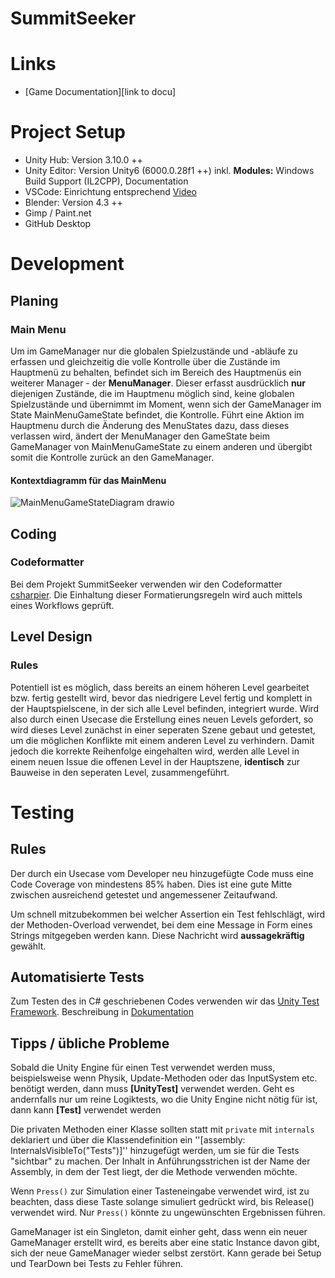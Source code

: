 # SummitSeeker

# Links
 - [Game Documentation][link to docu]

# Project Setup
- Unity Hub: Version 3.10.0 ++
- Unity Editor: Version Unity6 (6000.0.28f1 ++) inkl. __Modules:__ Windows Build Support (IL2CPP), Documentation
- VSCode: Einrichtung entsprechend [Video](https://www.youtube.com/watch?v=ihVAKiJdd40&t=282s)
- Blender: Version 4.3 ++
- Gimp / Paint.net
- GitHub Desktop

# Development
## Planing
### Main Menu
Um im GameManager nur die globalen Spielzustände und -abläufe zu erfassen und gleichzeitig die volle Kontrolle über die Zustände im Hauptmenü zu behalten, befindet sich im Bereich des Hauptmenüs ein weiterer Manager - der __MenuManager__. Dieser erfasst ausdrücklich __nur__ diejenigen Zustände, die im Hauptmenu möglich sind, keine globalen Spielzustände und übernimmt im Moment, wenn sich der GameManager im State MainMenuGameState befindet, die Kontrolle. Führt eine Aktion im Hauptmenu durch die Änderung des MenuStates dazu, dass dieses verlassen wird, ändert der MenuManager den GameState beim GameManager von MainMenuGameState zu einem anderen und übergibt somit die Kontrolle zurück an den GameManager.

#### Kontextdiagramm für das MainMenu
![MainMenuGameStateDiagram drawio](https://github.com/user-attachments/assets/8128edbe-3529-47a7-82ea-4d644496f459)

## Coding
### Codeformatter
Bei dem Projekt SummitSeeker verwenden wir den Codeformatter [csharpier](https://csharpier.com).
Die Einhaltung dieser Formatierungsregeln wird auch mittels eines Workflows geprüft.

## Level Design
### Rules
Potentiell ist es möglich, dass bereits an einem höheren Level gearbeitet bzw. fertig gestellt wird, bevor das niedrigere Level fertig und komplett in der Hauptspielscene, in der sich alle Level befinden, integriert wurde. Wird also durch einen Usecase die Erstellung eines neuen Levels gefordert, so wird dieses Level zunächst in einer seperaten Szene gebaut und getestet, um die möglichen Konflikte mit einem anderen Level zu verhindern.
Damit jedoch die korrekte Reihenfolge eingehalten wird, werden alle Level in einem neuen Issue die offenen Level in der Hauptszene, __identisch__ zur Bauweise in den seperaten Level, zusammengeführt.

# Testing
## Rules
Der durch ein Usecase vom Developer neu hinzugefügte Code muss eine Code Coverage von mindestens 85% haben. Dies ist eine gute Mitte zwischen ausreichend getestet und angemessener Zeitaufwand. 

Um schnell mitzubekommen bei welcher Assertion ein Test fehlschlägt, wird der Methoden-Overload verwendet, bei dem eine Message in Form eines Strings mitgegeben werden kann. Diese Nachricht wird **aussagekräftig** gewählt.

## Automatisierte Tests
Zum Testen des in C# geschriebenen Codes verwenden wir das [Unity Test Framework](https://docs.unity3d.com/Packages/com.unity.test-framework@1.1/manual/index.html).
Beschreibung in [Dokumentation](https://summitseekerdevs.github.io/Dokumentation/developer/unity/automatisierte_tests/)

## Tipps / übliche Probleme
Sobald die Unity Engine für einen Test verwendet werden muss, beispielsweise wenn Physik, Update-Methoden oder das InputSystem etc. benötigt werden, dann muss **[UnityTest]** verwendet werden. Geht es andernfalls nur um reine Logiktests, wo die Unity Engine nicht nötig für ist, dann kann **[Test]** verwendet werden

Die privaten Methoden einer Klasse sollten statt mit `private` mit `internals` deklariert und über die Klassendefinition ein ''[assembly: InternalsVisibleTo("Tests")]'' hinzugefügt werden, um sie für die Tests "sichtbar" zu machen. Der Inhalt in Anführungsstrichen ist der Name der Assembly, in dem der Test liegt, der die Methode verwenden möchte.

Wenn `Press()` zur Simulation einer Tasteneingabe verwendet wird, ist zu beachten, dass diese Taste solange simuliert gedrückt wird, bis Release() verwendet wird. Nur `Press()` könnte zu ungewünschten Ergebnissen führen.

GameManager ist ein Singleton, damit einher geht, dass wenn ein neuer GameManager erstellt wird, es bereits aber eine static Instance davon gibt, sich der neue GameManager wieder selbst zerstört. Kann gerade bei Setup und TearDown bei Tests zu Fehler führen.
